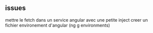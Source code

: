 ## issues

mettre le fetch dans un service angular avec une petite inject
creer un fichier environement d'angular (ng g environments)